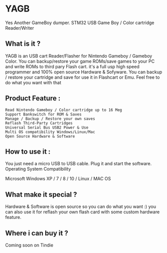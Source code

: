 # YAGB
Yes Another GameBoy dumper.
       STM32 USB Game Boy / Color cartridge Reader/Writer 

What is it ?
-----

YAGB is an USB cart Reader/Flasher for Nintendo Gameboy / Gameboy Color. 
You can backup/restore your game ROMs/save games to your PC and write ROMs to third pary Flash cart.
it's a full usp high speed programmer and 100% open source Hardware & Sofyware.
You can backup / restore your cartridge and save for use it in Flashcart or Emu.
Feel free to do what you want with that 


Product Feature :
-----

    Read Nintendo Gameboy / Color cartridge up to 16 Meg
    Support Bankswitch for ROM & Saves
    Manage / Backup / Restore your own saves
    Reflash Third-Party Cartridges
    Universal Serial Bus USB2 Power & Use
    Multi OS compatibility Windows/Linux/Mac
    Open Source Hardware & Software
    
How to use it :
-----

You just need a micro USB to USB cable. Plug it and start the software.
Operating System Compatibility

Microsoft Windows XP / 7 / 8 / 10 / Linux / MAC OS


What make it special ?
-----

Hardware & Software is open source so you can do what you want :) you can also use it for reflash your own flash card with some custom hardware feature.

Where i can buy it ?
-----

Coming soon on Tindie
